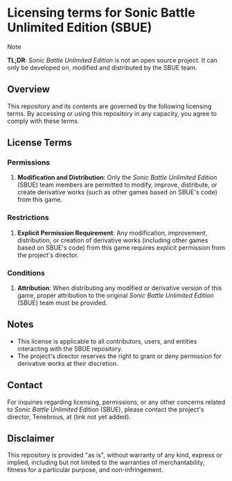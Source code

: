 # Licensing terms for Sonic Battle Unlimited Edition (SBUE)

> [!NOTE]
> **TL;DR**: *Sonic Battle Unlimited Edition* is not an open source project. It can only be developed on, modified and distributed by the SBUE team.

## Overview

This repository and its contents are governed by the following licensing terms. By accessing or using this repository in any capacity, you agree to comply with these terms.

## License Terms

### Permissions

1. **Modification and Distribution**: Only the *Sonic Battle Unlimited Edition* (SBUE) team members are permitted to modify, improve, distribute, or create derivative works (such as other games based on SBUE's code) from this game.

### Restrictions

1. **Explicit Permission Requirement**: Any modification, improvement, distribution, or creation of derivative works (including other games based on SBUE's code) from this game requires explicit permission from the project's director.

### Conditions

1. **Attribution**: When distributing any modified or derivative version of this game, proper attribution to the original *Sonic Battle Unlimited Edition* (SBUE) team must be provided.

## Notes

- This license is applicable to all contributors, users, and entities interacting with the SBUE repository.
- The project's director reserves the right to grant or deny permission for derivative works at their discretion.

## Contact

For inquiries regarding licensing, permissions, or any other concerns related to *Sonic Battle Unlimited Edition* (SBUE), please contact the project's director, Tenebrous, at (link not yet added).

## Disclaimer

This repository is provided "as is", without warranty of any kind, express or implied, including but not limited to the warranties of merchantability, fitness for a particular purpose, and non-infringement.
